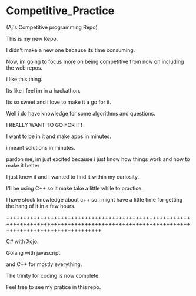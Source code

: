 # Competitive_Practice
(Aj's Competitive programming Repo)

This is my new Repo.

I didn't make a new one because its time consuming.

Now, im going to focus more on being competitive from now on including the web repos.

i like this thing.

Its like i feel im in a hackathon.

Its so sweet and i love to make it a go for it.

Well i do have knowledge for some algorithms and questions.

I REALLY WANT TO GO FOR IT!

I want to be in it and make apps in minutes.

i meant solutions in minutes.

pardon me, im just excited because i just know how things work and how to make it better

I just knew it and i wanted to find it within my curiosity.

I'll be using C++ so it make take a little while to practice.

I have stock knowledge about c++ so i might have a little time for getting the hang of it in a few hours.

++++++++++++++++++++++++++++++++++++++++++++++++++++++++++++++++++++++++++++++++++++++++++++++++++++++++++++++++++++++++++++++++++++++++

C# with Xojo. 

Golang with javascript. 

and C++ for mostly everything.

The trinity for coding is now complete.

Feel free to see my pratice in this repo.












